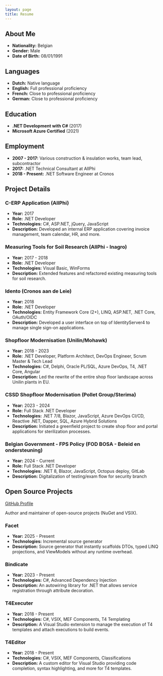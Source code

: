 ```yaml
---
layout: page
title: Resume
---
```


## About Me

- **Nationality:** Belgian
- **Gender:** Male
- **Date of Birth:** 08/01/1991

## Languages

- **Dutch:** Native language
- **English:** Full professional proficiency
- **French:** Close to professional proficiency
- **German:** Close to professional proficiency

## Education

- **.NET Development with C#** (2017)
- **Microsoft Azure Certified** (2021)

## Employment

- **2007 - 2017:** Various construction & insulation works, team lead, subcontractor
- **2017:** .NET Technical Consultant at AllPhi
- **2018 - Present:** .NET Software Engineer at Cronos

## Project Details

### C-ERP Application (AllPhi)

- **Year:** 2017
- **Role:** .NET Developer
- **Technologies:** C#, ASP.NET, jQuery, JavaScript
- **Description:** Developed an internal ERP application covering invoice management, team calendar, HR, and more.

### Measuring Tools for Soil Research (AllPhi - Inagro)

- **Year:** 2017 - 2018
- **Role:** .NET Developer
- **Technologies:** Visual Basic, WinForms
- **Description:** Extended features and refactored existing measuring tools for soil research.

### Idento (Cronos aan de Leie)

- **Year:** 2018
- **Role:** .NET Developer
- **Technologies:** Entity Framework Core (2+), LINQ, ASP.NET, .NET Core, OAuth/OIDC
- **Description:** Developed a user interface on top of IdentityServer4 to manage single sign-on applications.

### Shopfloor Modernisation (Unilin/Mohawk)

- **Year:** 2018 - 2023
- **Role:** .NET Developer, Platform Architect, DevOps Engineer, Scrum Master & Tech Lead
- **Technologies:** C#, Delphi, Oracle PL/SQL, Azure DevOps, T4, .NET Core, Angular
- **Description:** Led the rewrite of the entire shop floor landscape across Unilin plants in EU.

### CSSD Shopfloor Modernisation (Pollet Group/Sterima)

- **Year:** 2023 - 2024
- **Role:** Full Stack .NET Developer
- **Technologies:** .NET 7/8, Blazor, JavaScript, Azure DevOps CI/CD, Reactive .NET, Dapper, SQL, Azure Hybrid Solutions
- **Description:** Initiated a greenfield project to create shop floor and portal applications for sterilization processes.

### Belgian Government - FPS Policy (FOD BOSA - Beleid en ondersteuning)

- **Year:** 2024 - Current
- **Role:** Full Stack .NET Developer
- **Technologies:** .NET 8, Blazor, JavaScript, Octopus deploy, GitLab
- **Description:** Digitalization of testing/exam flow for security branch 


## Open Source Projects

[GitHub Profile](https://www.github.com/Tim-Maes)

Author and maintainer of open-source projects (NuGet and VSIX).

### Facet

- **Year:** 2025 - Present
- **Technologies:** Incremental source generator
- **Description:** Source generator that instantly scaffolds DTOs, typed LINQ projections, and ViewModels without any runtime overhead.

### Bindicate

- **Year:** 2023 - Present
- **Technologies:** C#, Advanced Dependency Injection
- **Description:** An autowiring library for .NET that allows service registration through attribute decoration.

### T4Executer

- **Year:** 2018 - Present
- **Technologies:** C#, VSIX, MEF Components, T4 Templating
- **Description:** A Visual Studio extension to manage the execution of T4 templates and attach executions to build events.

### T4Editor

- **Year:** 2018 - Present
- **Technologies:** C#, VSIX, MEF Components, Classifications
- **Description:** A custom editor for Visual Studio providing code completion, syntax highlighting, and more for T4 templates.
